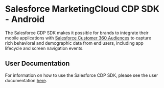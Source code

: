 # Salesforce MarketingCloud CDP SDK - Android

The Salesforce CDP SDK makes it possible for brands to integrate their mobile applications with [Salesforce Customer 360 Audiences](https://www.salesforce.com/products/marketing-cloud/customer-data-platform/) to capture rich behavioral and demographic data from end users, including app lifecycle and screen navigation events.

## User Documentation
For information on how to use the Salesforce CDP SDK, please see the user documentation [here](https://developer.salesforce.com/docs/atlas.en-us.c360a_api.meta/c360a_api/c360a_api_engagement_mobile_sdk.htm).